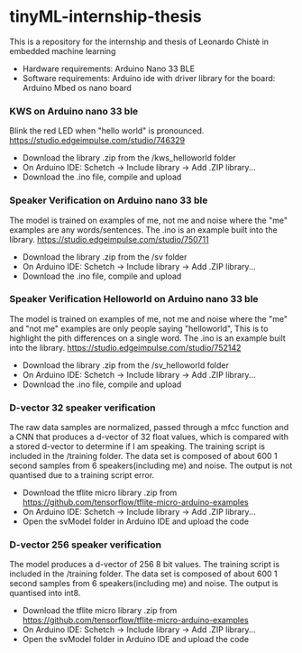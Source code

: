 # tinyML-internship-thesis
This is a repository for the internship and thesis of Leonardo Chistè in embedded machine learning
* Hardware requirements: Arduino Nano 33 BLE
* Software requirements: Arduino ide with driver library for the board: Arduino Mbed os nano board 
### KWS on Arduino nano 33 ble
Blink the red LED when "hello world" is pronounced. https://studio.edgeimpulse.com/studio/746329
* Download the library .zip from the /kws_helloworld folder
* On Arduino IDE: Schetch -> Include library -> Add .ZIP library...
* Download the .ino file, compile and upload

### Speaker Verification on Arduino nano 33 ble
The model is trained on examples of me, not me and noise where the "me" examples are any words/sentences. The .ino is an example built into the library. 
https://studio.edgeimpulse.com/studio/750711

* Download the library .zip from the /sv folder
* On Arduino IDE: Schetch -> Include library -> Add .ZIP library...
* Download the .ino file, compile and upload

### Speaker Verification Helloworld on Arduino nano 33 ble
The model is trained on examples of me, not me and noise where the "me" and "not me" examples are only people saying "helloworld", This is to highlight the pith differences on a single word. The .ino is an example built into the library. 
https://studio.edgeimpulse.com/studio/752142

* Download the library .zip from the /sv_helloworld folder
* On Arduino IDE: Schetch -> Include library -> Add .ZIP library...
* Download the .ino file, compile and upload

### D-vector 32 speaker verification
The raw data samples are normalized, passed through a mfcc function and a CNN that produces a d-vector of 32 float values, which is compared with a stored d-vector to determine if I am speaking.
The training script is included in the /training folder. The data set is composed of about 600 1 second samples from 6 speakers(including me) and noise. The output is not quantised due to a training script error.

* Download the tflite micro library .zip from https://github.com/tensorflow/tflite-micro-arduino-examples
* On Arduino IDE: Schetch -> Include library -> Add .ZIP library...
* Open the svModel folder in Arduino IDE and upload the code

### D-vector 256 speaker verification
The model produces a d-vector of 256 8 bit values.
The training script is included in the /training folder. The data set is composed of about 600 1 second samples from 6 speakers(including me) and noise. The output is quantised into int8. 

* Download the tflite micro library .zip from https://github.com/tensorflow/tflite-micro-arduino-examples
* On Arduino IDE: Schetch -> Include library -> Add .ZIP library...
* Open the svModel folder in Arduino IDE and upload the code
